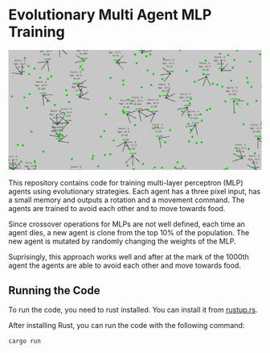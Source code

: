 # Evolutionary Multi Agent MLP Training

![screenshot](image.png)

This repository contains code for training multi-layer perceptron (MLP) agents using evolutionary strategies. Each agent has a three pixel input, has a small memory and outputs a rotation and a movement command. The agents are trained to avoid each other and to move towards food.

Since crossover operations for MLPs are not well defined, each time an agent dies, a new agent is clone from the top 10% of the population. The new agent is mutated by randomly changing the weights of the MLP.

Suprisingly, this approach works well and after at the mark of the 1000th agent the agents are able to avoid each other and move towards food.


## Running the Code

To run the code, you need to rust installed. You can install it from [rustup.rs](https://rustup.rs/).

After installing Rust, you can run the code with the following command:

```bash
cargo run
```

